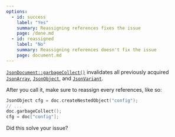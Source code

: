 ```yaml
---
options:
  - id: success
    label: "Yes"
    summary: Reassigning references fixes the issue
    page: /done.md
  - id: reassigned
    label: "No"
    summary: Reassigning references doesn't fix the issue
    page: document.md
---
```


[`JsonDocument::garbageCollect()`](/v6/api/jsondocument/garbagecollect/) invalidates all previously acquired [`JsonArray`](/v6/api/jsonarray/), [`JsonObject`](/v6/api/jsonobject/), and [`JsonVariant`](/v6/api/jsonvariant/).

After you call it, make sure to reassign  every references, like so:

```c++
JsonObject cfg = doc.createNestedObject("config");
// ...
doc.garbageCollect();
cfg = doc["config"];
```

Did this solve your issue?